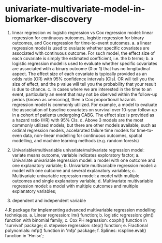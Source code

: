 # univariate-multivariate-model-in-biomarker-discovery

1. linear regression vs logistic regression vs Cox regression model:
linear regression for continuous outcomes, logistic regression for binary outcomes, and Cox regression for time-to-event outcomes.
a. a linear regression model is used to evaluate whether specific covariates are associated with continuous outcome. For such model, the effect size
   of each covariate is simply the estimated coefficient, i.e. the b terms;
b. a logistic regression model is used to evaluate whether specific covariates are associated wtih a binary outcome (0 or 1) that has no longitudinal aspect.
   The effect size of each covariate is typically provided as an odds ratio (OR) with 95% confidence intervals (CIs). OR will tell you the size of effect, and the
   p value will tell you the probability that your result is due to chance.
c. In cases where we are interested in the time to an event, particularly an event that may not be oberved within the follow-up perios (known as censoring),
   then a Cox proportional hazards regression model is commonly utilized. For example, a model to evaluate the association of baseline covariates on survival
   over 10-year follow-up in a cohort of patients undergoing CABG. The effect size is provided as a hazard ratio (HR) with 95% CIs.
d. Above 3 models are the most commonly utilized models, but there are other models available, such as ordinal regression models, accelarated failure time 
   models for time-to-even data, non-linear modelling for continuous outcomes, spatial modelling, and machine learning methods (e.g. random forests)
   
2. Univariable/multivariable univariate/multivariate regression model:
variate means outcome, variable indicates exploratory factor;
a. Univariate univariable regression model: a model with one outcome and one explanatory variable;
b. Univariate multivariable regression model: a model with one outcome and several explanatory variables;
c. Multivariate univariable regression model: a model with multiple outcomes and single explanatory variable;
d. Multivariate multivariable regression model: a model with multiple outcomes and multiple explanatory variables;

3. dependent and independent variable




4.R package for implementing advanced multivariable regression modelling techniques.
  a. Linear regression: lm() function;
  b. logistic regression: glm() function with binomial family;
  c. Cox PH regression: coxph() function in 'survival' package;
  d. stepwise regression: step() function;
  e. Fractional polynomials: mfp() function in 'mfp' package;
  f. Splines: rcspline.eval() function in 'Hmisc';


